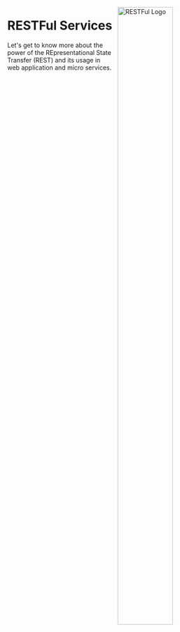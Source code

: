 <img src="https://miro.medium.com/max/790/1*uHzooF1EtgcKn9_XiSST4w.png"
     alt="RESTFul Logo"
     style="float: right; margin-left: 10px; width:50%; height:60%" 
     width="40%"
     height="40%"
     align="right"/>

# RESTFul Services
Let's get to know more about the power of the REpresentational State Transfer (REST) and its usage in web application and micro services.
